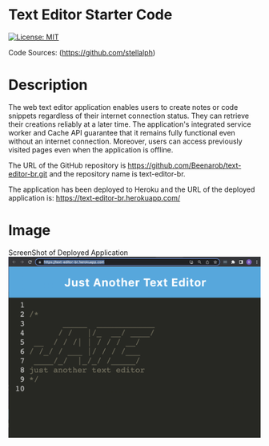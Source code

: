 # Text Editor Starter Code

[![License: MIT](https://img.shields.io/badge/License-MIT-yellow.svg)](https://opensource.org/licenses/MIT)

Code Sources: (https://github.com/stellalph)

# Description 

The web text editor application enables users to create notes or code snippets regardless of their internet connection status. They can retrieve their creations reliably at a later time. The application's integrated service worker and Cache API guarantee that it remains fully functional even without an internet connection. Moreover, users can access previously visited pages even when the application is offline.

The URL of the GitHub repository is https://github.com/Beenarob/text-editor-br.git and the repository name is text-editor-br.

The application has been deployed to Heroku and the URL of the deployed application is:
https://text-editor-br.herokuapp.com/ 

# Image 
ScreenShot of Deployed Application
![alt text](/assets/proof.png)

